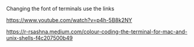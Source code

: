 Changing the font of terminals use the links

https://www.youtube.com/watch?v=p4h-5B8k2NY

https://r-rsashna.medium.com/colour-coding-the-terminal-for-mac-and-unix-shells-f4c207500b49
